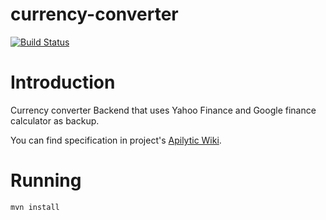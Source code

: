 currency-converter
===================

[![Build Status](https://travis-ci.org/Apilytic/currency-converter.png?branch=master)](https://travis-ci.org/Apilytic/currency-converter)

# Introduction

Currency converter Backend that uses Yahoo Finance and Google finance calculator as backup.

You can find specification in project's [Apilytic Wiki][].

# Running

	mvn install

[Apilytic Wiki]: https://github.com/Apilytic/currency-converter/wiki

